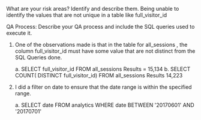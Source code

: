 What are your risk areas? Identify and describe them.
Being unable to identify the values that are not unique in a table like full_visitor_id


QA Process:
Describe your QA process and include the SQL queries used to execute it.

1.	One of the observations made is that in the table for all_sessions , the column full_visitor_id must have some value that are not distinct from the SQL Queries done.

     a.	SELECT full_visitor_id FROM all_sessions Results = 15,134
     b.	SELECT COUNT( DISTINCT full_visitor_id) FROM all_sessions Results 14,223

2.	I did a filter on date to ensure that the date range is within the specified range.

    a.	SELECT date FROM analytics WHERE date  BETWEEN  '20170601' AND '20170701'
